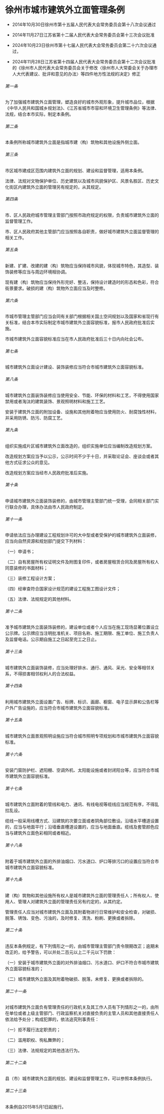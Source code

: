 # 徐州市城市建筑外立面管理条例

- 2014年10月30日徐州市第十五届人民代表大会常务委员会第十八次会议通过

- 2014年11月27日江苏省第十二届人民代表大会常务委员会第十三次会议批准

- 2024年10月23日徐州市第十七届人民代表大会常务委员会第二十六次会议通过，

- 2024年11月28日江苏省第十四届人民代表大会常务委员会第十二次会议批准的《徐州市人民代表大会常务委员会关于修改〈徐州市人大常委会关于办理市人大代表建议、批评和意见的办法〉等四件地方性法规的决定》修正

<!-- INFO END -->

###### 第一条

为了加强城市建筑外立面管理，塑造良好的城市外观形象，提升城市品位，根据《中华人民共和国城乡规划法》、《江苏省城市市容和环境卫生管理条例》等法律、法规，结合本市实际，制定本条例。

###### 第二条

本条例所称城市建筑外立面是指城市建（构）筑物和其他设施外侧立面。

###### 第三条

市区城市建成区范围内建筑外立面的规划、建设和监督管理，适用本条例。

法律、法规对文物保护单位、历史建筑以及城市风貌保护区、风景名胜区、历史文化街区内建筑外立面的管理另有规定的，从其规定。

###### 第四条

市、区人民政府城市管理主管部门按照市政府规定的权限，负责城市建筑外立面的监督管理工作。

市、区人民政府其他主管部门应当按照各自职责，做好城市建筑外立面监督管理的相关工作。

###### 第五条

新建、扩建、改建的建（构）筑物应当保持城市风貌，体现城市特色，其造型、装饰装修等应当与周边环境相协调。

现有建（构）筑物应当保持外形完好、整洁，保持设计建造时的形态和色彩，符合街景要求。破损的建（构）筑物外立面应当及时整修。

###### 第六条

市城市管理主管部门应当会同有关部门根据相关国土空间规划以及国家和省现行有关标准，结合本市实际制定市城市建筑外立面容貌标准，报市人民政府批准后实施。

市城市建筑外立面容貌标准应当在市人民政府批准后三十日内向社会公布。

###### 第七条

城市建筑外立面设计建设、装饰装修应当符合市城市建筑外立面容貌标准。

###### 第八条

城市建筑外立面装饰装修应当使用安全、节能、环保的材料和工艺，不得使用国家禁用或者淘汰的建筑装饰、景观照明材料和施工工艺。

安装于建筑外立面的附加设备、设施和其他附着物应当使用防火、耐腐蚀性材料，并采用防锈、防污、防腐工艺。

###### 第九条

组织实施成片区城市建筑外立面改造的，组织实施单位应当编制改造规划方案。

改造规划方案应当予以公示，公示时间不少于十日，并采取论证会、座谈会或者其他方式征求公众的意见。

改造规划方案应当经市人民政府批准后实施。

###### 第十条

申请城市建筑外立面装饰装修的，由城市管理主管部门统一受理，会同相关部门实行联合办理，具体办法由市人民政府制定。

###### 第十一条

申请依法应当办理建设工程规划许可的大中型或者受保护的城市建筑外立面装修，应当向自然资源和规划部门提交下列材料：

（一）申请书；

（二）自有房屋所有权证明文件及附图复印件，或者房屋租赁合同及房屋所有权人同意装修的书面材料；

（三）装修工程设计方案；

（四）经审查符合国家设计规范的建设工程施工图设计文件；

（五）法律、法规规定的其他材料。

###### 第十二条

准予城市建筑外立面装饰装修的，建设单位或者个人应当在施工现场显著位置设立公示牌。公示牌应当注明批准机关、项目名称、施工期限、施工单位、施工负责人及监督电话。公示期自施工之日起至完工之日止。

###### 第十三条

城市建筑外立面装饰装修，应当处理好排水、通行、通风、采光、安全等相邻关系，不得损害相邻权利人的合法权益。

###### 第十四条

利用城市建筑外立面设置广告、标牌、标识、画廊、橱窗、电子显示屏和公告栏等户外广告设施的，应当符合市城市建筑外立面容貌标准。

###### 第十五条

城市建筑外立面景观照明设施应当符合城市照明专项规划和市城市建筑外立面容貌标准。

###### 第十六条

安装门窗防护栏、遮阳棚、空调外机、太阳能设施或者封闭阳台等，应当符合市城市建筑外立面容貌标准。

###### 第十七条

城市建筑外立面附着的管线和电力、通讯、有线电视等缆线应当规范有序，不得乱拉乱设。

缆线一般采用线槽方式、沿建筑的次要立面或者阴角部位敷设。沿墙水平槽道设置的，应当与地面平行；沿墙垂直槽道设置的，应当与地面垂直。缆线及套管颜色应当与建筑外立面色彩相同或者相近。

###### 第十八条

附着于城市建筑外立面的外排油烟口、污水道口、炉口等排污口的设置应当符合市城市建筑外立面容貌标准。

###### 第十九条

建（构）筑物和其他设施所有权人是城市建筑外立面的管理责任人；所有权人、使用人、管理人对建筑外立面的管理责任另有约定的，从其约定。

管理责任人应当对城市建筑外立面及其附着物进行日常维护和安全检查，对破损、脱落、锈蚀、变色、污浊的，及时修复、清洗、粉刷、更换或者拆除。

###### 第二十条

违反本条例规定，有下列情形之一的，由城市管理主管部门责令限期改正；逾期未改正的，给予警告，可以并处二百元以上二千元以下罚款：

（一）安装于城市建筑外立面的对外排油烟口、污水道口、炉口不符合市城市建筑外立面容貌标准的；

（二）城市建筑外立面及其附着物破损、脱落，未修复、更换或者拆除的。

###### 第二十一条

对城市建筑外立面负有管理责任的行政机关及其工作人员有下列情形之一的，由所在单位或者上级主管部门、行政监察机关对直接负责的主管人员和其他直接责任人依法给予处分；构成犯罪的，依法追究刑事责任：

（一）拒不履行法定职责的；

（二）滥用职权、徇私舞弊的；

（三）法律、法规规定的其他违法行为。

###### 第二十二条

县（市）城市建筑外立面的规划、建设和监督管理工作，可以参照本条例执行。

###### 第二十三条

本条例自2015年5月1日起施行。
